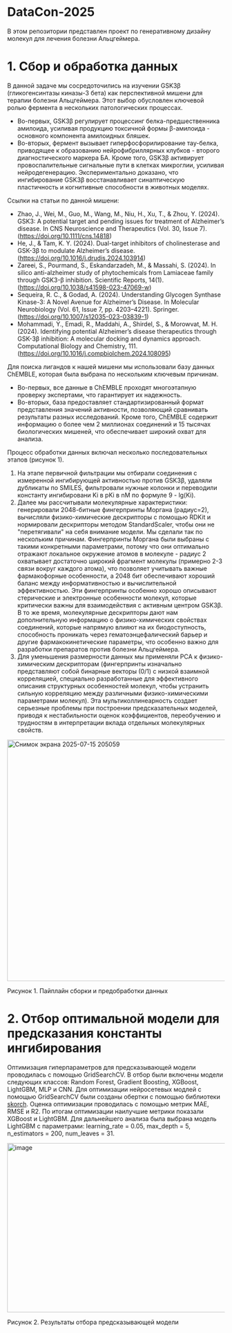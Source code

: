 # DataCon-2025
В этом репозитории представлен проект по генеративному дизайну молекул для лечения болезни Альцгеймера.
# 1. Сбор и обработка данных
   В данной задаче мы сосредоточились на изучении GSK3β (гликогенсинтазы киназы-3 бета) как перспективной мишени для терапии болезни Альцгеймера. Этот выбор обусловлен ключевой ролью фермента в нескольких патологических процессах. 
   * Во-первых, GSK3β регулирует процессинг белка-предшественника амилоида, усиливая продукцию токсичной формы β-амилоида - основного компонента амилоидных бляшек. 
   * Во-вторых, фермент вызывает гиперфосфорилирование тау-белка, приводящее к образованию нейрофибриллярных клубков - второго диагностического маркера БА. Кроме того, GSK3β активирует провоспалительные сигнальные пути в клетках микроглии, усиливая нейродегенерацию. Экспериментально доказано, что ингибирование GSK3β восстанавливает синаптическую пластичность и когнитивные способности в животных моделях.

Ссылки на статьи по данной мишени: 
* Zhao, J., Wei, M., Guo, M., Wang, M., Niu, H., Xu, T., & Zhou, Y. (2024). GSK3: A potential target and pending issues for treatment of Alzheimer’s disease. In CNS Neuroscience and Therapeutics (Vol. 30, Issue 7).
(https://doi.org/10.1111/cns.14818)
* He, J., & Tam, K. Y. (2024). Dual-target inhibitors of cholinesterase and GSK-3β to modulate Alzheimer’s disease. 
(https://doi.org/10.1016/j.drudis.2024.103914)
* Zareei, S., Pourmand, S., Eskandarzadeh, M., & Massahi, S. (2024). In silico anti-alzheimer study of phytochemicals from Lamiaceae family through GSK3-β inhibition. Scientific Reports, 14(1).
(https://doi.org/10.1038/s41598-023-47069-w)
* Sequeira, R. C., & Godad, A. (2024). Understanding Glycogen Synthase Kinase-3: A Novel Avenue for Alzheimer’s Disease. In Molecular Neurobiology (Vol. 61, Issue 7, pp. 4203–4221). Springer.
(https://doi.org/10.1007/s12035-023-03839-1)
* Mohammadi, Y., Emadi, R., Maddahi, A., Shirdel, S., & Morowvat, M. H. (2024). Identifying potential Alzheimer’s disease therapeutics through GSK-3β inhibition: A molecular docking and dynamics approach. Computational Biology and Chemistry, 111.
(https://doi.org/10.1016/j.compbiolchem.2024.108095)

Для поиска лигандов к нашей мишени мы использовали базу данных ChEMBLE, которая была выбрана по нескольким ключевым причинам. 
* Во-первых, все данные в ChEMBLE проходят многоэтапную проверку экспертами, что гарантирует их надежность.
* Во-вторых, база предоставляет стандартизированный формат представления значений активности, позволяющий сравнивать результаты разных исследований. Кроме того, ChEMBLE содержит информацию о более чем 2 миллионах соединений и 15 тысячах биологических мишеней, что обеспечивает широкий охват для анализа.

Процесс обработки данных включал несколько последовательных этапов (рисунок 1). 
1. На этапе первичной фильтрации мы отбирали соединения с измеренной ингибирующей активностью против GSK3β, удаляли дубликаты по SMILES, фильтровали нужные колонки и переводили константу ингибировани Ki в pKi в nM по формуле 9 - lg(Ki).
2. Далее мы рассчитывали молекулярные характеристики: генерировали 2048-битные фингерпринты Моргана (радиус=2), вычисляли физико-химические дескрипторы с помощью RDKit и нормировали дескрипторы методом StandardScaler, чтобы они не "перетягивали" на себя внимание модели. Мы сделали так по нескольким причинам. Фингерпринты Моргана были выбраны с такими конкретными параметрами, потому что они оптимально отражают локальное окружение атомов в молекуле - радиус 2 охватывает достаточно широкий фрагмент молекулы (примерно 2-3 связи вокруг каждого атома), что позволяет учитывать важные фармакофорные особенности, а 2048 бит обеспечивают хороший баланс между информативностью и вычислительной эффективностью. Эти фингерпринты особенно хорошо описывают стерические и электронные особенности молекул, которые критически важны для взаимодействия с активным центром GSK3β. В то же время, молекулярные дескрипторы дают нам дополнительную информацию о физико-химических свойствах соединений, которые напрямую влияют на их биодоступность, способность проникать через гематоэнцефалический барьер и другие фармакокинетические параметры, что особенно важно для разработки препаратов против болезни Альцгеймера.
3. Для уменьшения размерности данных мы применяли PCA к физико-химическим дескрипторам (фингерпринты изначально представляют собой бинарные векторы (0/1) с низкой взаимной корреляцией, специально разработанные для эффективного описания структурных особенностей молекул, чтобы устранить сильную корреляцию между различными физико-химическими параметрами молекул). Эта мультиколлинеарность создает серьезные проблемы при построении предсказательных моделей, приводя к нестабильности оценок коэффициентов, переобучению и трудностям в интерпретации вклада отдельных молекулярных свойств. 

<img width="1827" height="559" alt="Снимок экрана 2025-07-15 205059" src="https://github.com/user-attachments/assets/ffb605fe-55eb-458c-a30a-d85296d89665" />



   Рисунок 1. Пайплайн сборки и предобработки данных

# 2. Отбор оптимальной модели для предсказания константы ингибирования
   Оптимизация гиперпараметров для предсказывающей модели проводилась  с помощью GridSearchCV. В отбор были включены модели следующих классов: Random Forest, Gradient Boosting, XGBoost, LightGBM, MLP и CNN. Для оптимизации нейросетевых модлей с помощью GridSearchCV были созданы обертки с помощью библиотеки [skorch](https://github.com/skorch-dev/skorch). Оценка оптимизации проводилась с помощью метрик MAE, RMSE и R2. По итогам оптимизации наилучшие метрики показали XGBoost и LightGBM. Для дальнейшего анализа была выбрана модель LightGBM с параметрами: learning_rate = 0.05, max_depth = 5, n_estimators = 200, num_leaves = 31.

<img width="2546" height="392" alt="image" src="https://github.com/user-attachments/assets/f90f8a7b-aba2-4bc8-a951-5cd28040b526" />

   Рисунок 2. Результаты отбора предсказывающей модели
